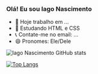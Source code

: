 ### Olá! Eu sou Iago Nascimento

- 🔭 Hoje trabalho em ...
- 🌱 Estudando HTML e CSS
- 📞 Contate-me no email: ...
- 😄 Pronomes: Ele/Dele

![Iago Nascimento GitHub stats](https://github-readme-stats.vercel.app/api?username=iagonascimento2005&show_icons=true&theme=radical)

[![Top Langs](https://github-readme-stats.vercel.app/api/top-langs/?username=iagonascimento2005&layout=donut-vertical&theme=radical)](https://github.com/anuraghazra/github-readme-stats)
